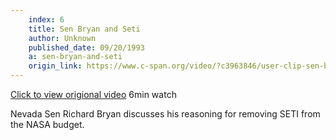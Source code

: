 ```yaml
---
    index: 6
    title: Sen Bryan and Seti
    author: Unknown
    published_date: 09/20/1993
    a: sen-bryan-and-seti
    origin_link: https://www.c-span.org/video/?c3963846/user-clip-sen-bryan-seti
---
```


[Click to view origional video](https://www.c-span.org/video/?c3963846/user-clip-sen-bryan-seti) 6min watch

Nevada Sen Richard Bryan discusses his reasoning for removing SETI from the NASA budget.